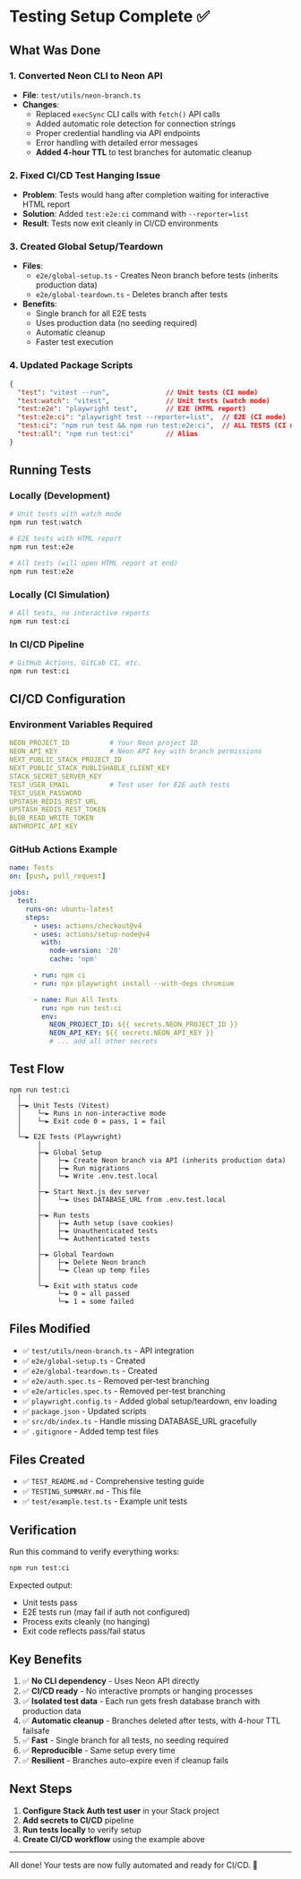 # Testing Setup Complete ✅

## What Was Done

### 1. Converted Neon CLI to Neon API
- **File**: `test/utils/neon-branch.ts`
- **Changes**:
  - Replaced `execSync` CLI calls with `fetch()` API calls
  - Added automatic role detection for connection strings
  - Proper credential handling via API endpoints
  - Error handling with detailed error messages
  - **Added 4-hour TTL** to test branches for automatic cleanup

### 2. Fixed CI/CD Test Hanging Issue
- **Problem**: Tests would hang after completion waiting for interactive HTML report
- **Solution**: Added `test:e2e:ci` command with `--reporter=list`
- **Result**: Tests now exit cleanly in CI/CD environments

### 3. Created Global Setup/Teardown
- **Files**:
  - `e2e/global-setup.ts` - Creates Neon branch before tests (inherits production data)
  - `e2e/global-teardown.ts` - Deletes branch after tests
- **Benefits**:
  - Single branch for all E2E tests
  - Uses production data (no seeding required)
  - Automatic cleanup
  - Faster test execution

### 4. Updated Package Scripts

```json
{
  "test": "vitest --run",              // Unit tests (CI mode)
  "test:watch": "vitest",              // Unit tests (watch mode)
  "test:e2e": "playwright test",       // E2E (HTML report)
  "test:e2e:ci": "playwright test --reporter=list",  // E2E (CI mode)
  "test:ci": "npm run test && npm run test:e2e:ci",  // ALL TESTS (CI mode)
  "test:all": "npm run test:ci"        // Alias
}
```

## Running Tests

### Locally (Development)
```bash
# Unit tests with watch mode
npm run test:watch

# E2E tests with HTML report
npm run test:e2e

# All tests (will open HTML report at end)
npm run test:e2e
```

### Locally (CI Simulation)
```bash
# All tests, no interactive reports
npm run test:ci
```

### In CI/CD Pipeline
```bash
# GitHub Actions, GitLab CI, etc.
npm run test:ci
```

## CI/CD Configuration

### Environment Variables Required

```yaml
NEON_PROJECT_ID          # Your Neon project ID
NEON_API_KEY             # Neon API key with branch permissions
NEXT_PUBLIC_STACK_PROJECT_ID
NEXT_PUBLIC_STACK_PUBLISHABLE_CLIENT_KEY
STACK_SECRET_SERVER_KEY
TEST_USER_EMAIL          # Test user for E2E auth tests
TEST_USER_PASSWORD
UPSTASH_REDIS_REST_URL
UPSTASH_REDIS_REST_TOKEN
BLOB_READ_WRITE_TOKEN
ANTHROPIC_API_KEY
```

### GitHub Actions Example

```yaml
name: Tests
on: [push, pull_request]

jobs:
  test:
    runs-on: ubuntu-latest
    steps:
      - uses: actions/checkout@v4
      - uses: actions/setup-node@v4
        with:
          node-version: '20'
          cache: 'npm'

      - run: npm ci
      - run: npx playwright install --with-deps chromium

      - name: Run All Tests
        run: npm run test:ci
        env:
          NEON_PROJECT_ID: ${{ secrets.NEON_PROJECT_ID }}
          NEON_API_KEY: ${{ secrets.NEON_API_KEY }}
          # ... add all other secrets
```

## Test Flow

```
npm run test:ci
  │
  ├─► Unit Tests (Vitest)
  │    └─► Runs in non-interactive mode
  │    └─► Exit code 0 = pass, 1 = fail
  │
  └─► E2E Tests (Playwright)
       │
       ├─► Global Setup
       │    ├─► Create Neon branch via API (inherits production data)
       │    ├─► Run migrations
       │    └─► Write .env.test.local
       │
       ├─► Start Next.js dev server
       │    └─► Uses DATABASE_URL from .env.test.local
       │
       ├─► Run tests
       │    ├─► Auth setup (save cookies)
       │    ├─► Unauthenticated tests
       │    └─► Authenticated tests
       │
       ├─► Global Teardown
       │    ├─► Delete Neon branch
       │    └─► Clean up temp files
       │
       └─► Exit with status code
            └─► 0 = all passed
            └─► 1 = some failed
```

## Files Modified

- ✅ `test/utils/neon-branch.ts` - API integration
- ✅ `e2e/global-setup.ts` - Created
- ✅ `e2e/global-teardown.ts` - Created
- ✅ `e2e/auth.spec.ts` - Removed per-test branching
- ✅ `e2e/articles.spec.ts` - Removed per-test branching
- ✅ `playwright.config.ts` - Added global setup/teardown, env loading
- ✅ `package.json` - Updated scripts
- ✅ `src/db/index.ts` - Handle missing DATABASE_URL gracefully
- ✅ `.gitignore` - Added temp test files

## Files Created

- ✅ `TEST_README.md` - Comprehensive testing guide
- ✅ `TESTING_SUMMARY.md` - This file
- ✅ `test/example.test.ts` - Example unit tests

## Verification

Run this command to verify everything works:

```bash
npm run test:ci
```

Expected output:
- Unit tests pass
- E2E tests run (may fail if auth not configured)
- Process exits cleanly (no hanging)
- Exit code reflects pass/fail status

## Key Benefits

1. ✅ **No CLI dependency** - Uses Neon API directly
2. ✅ **CI/CD ready** - No interactive prompts or hanging processes
3. ✅ **Isolated test data** - Each run gets fresh database branch with production data
4. ✅ **Automatic cleanup** - Branches deleted after tests, with 4-hour TTL failsafe
5. ✅ **Fast** - Single branch for all tests, no seeding required
6. ✅ **Reproducible** - Same setup every time
7. ✅ **Resilient** - Branches auto-expire even if cleanup fails

## Next Steps

1. **Configure Stack Auth test user** in your Stack project
2. **Add secrets to CI/CD** pipeline
3. **Run tests locally** to verify setup
4. **Create CI/CD workflow** using the example above

---

All done! Your tests are now fully automated and ready for CI/CD. 🎉
